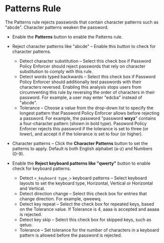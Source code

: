 # Patterns Rule

The Patterns rule rejects passwords that contain character patterns such as "abcde". Character
patterns weaken the password.

- Enable the **Patterns** button to enable the Patterns rule.
- Reject character patterns like "abcde" – Enable this button to check for character patterns.

  - Detect character substitution – Select this check box if Password Policy Enforcer should
    reject passwords that rely on character substitution to comply with this rule.
  - Detect words typed backwards – Select this check box if Password Policy Enforcer should
    additionally test passwords with their characters reversed. Enabling this analysis stops users
    from circumventing this rule by reversing the order of characters in their password. For
    example, a user may enter "edcba" instead of "abcde".
  - Tolerance – Choose a value from the drop-down list to specify the longest pattern that
    Password Policy Enforcer allows before rejecting a password. For example, the password
    "password **wxyz**" contains a four-character pattern (shown in bold type). Password Policy
    Enforcer rejects this password if the tolerance is set to three (or lower), and accept it if
    the tolerance is set to four (or higher).

- Character patterns – Click the **Character Patterns** button to set the patterns to apply. Default
  is both English alphabet (a-z) and Numbers (0-9).

- Enable the **Reject keyboard patterns like "qwerty"** button to enable check for keyboard
  patterns.

  - Detect `<_keyboard type_>` keyboard patterns – Select keyboard layouts to set the keyboard
    type, Horizontal, Vertical or Horizontal and Vertical.
  - Detect direction change – Select this check box for entries that change direction. For
    example, qweewq.
  - Detect key repeat – Select the check box for repeated keys, based on the Tolerance value. If
    Tolerance is 4, aaaa is accepted and aaaaa is rejected.
  - Detect key skip – Select this check box for skipped keys, such as qetuo.
  - Tolerance – Set tolerance for the number of characters in a keyboard pattern is allowed before
    the password is rejected.
